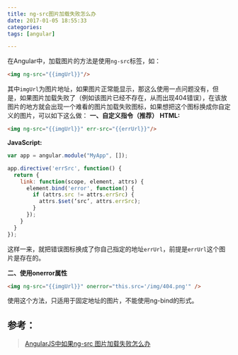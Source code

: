 ```yaml
---
title: ng-src图片加载失败怎么办
date: 2017-01-05 18:55:33
categories:
tags: [angular]

---
```


在Angular中，加载图片的方法是使用`ng-src`标签，如：
```html
<img ng-src="{{imgUrl}}"/>
```
其中`imgUrl`为图片地址，如果图片正常能显示，那这么使用一点问题没有，但是，如果图片加载失败了（例如该图片已经不存在，从而出现404错误），在该放图片的地方就会出现一个难看的图片加载失败图标，如果想把这个图标换成你自定义的图片，可以如下这么做：
**一、自定义指令（推荐）**
**HTML:**
```html
<img ng-src="{{imgUrl}}" err-src="{{errUrl}}"/>
```
**JavaScript:**
```javascript
var app = angular.module("MyApp", []);

app.directive('errSrc', function() {
  return {
    link: function(scope, element, attrs) {
      element.bind('error', function() {
        if (attrs.src != attrs.errSrc) {
          attrs.$set(‘src‘, attrs.errSrc);
        }
      });
    }
  }
});
```
这样一来，就把错误图标换成了你自己指定的地址`errUrl`，前提是`errUrl`这个图片是存在的。

**二、使用onerror属性**
```html
<img ng-src="{{imgUrl}}" onerror="this.src='/img/404.png'" />
```
使用这个方法，只适用于固定地址的图片，不能使用ng-bind的形式。

## 参考：
> [AngularJS中如果ng-src 图片加载失败怎么办](http://www.mamicode.com/info-detail-653185.html)